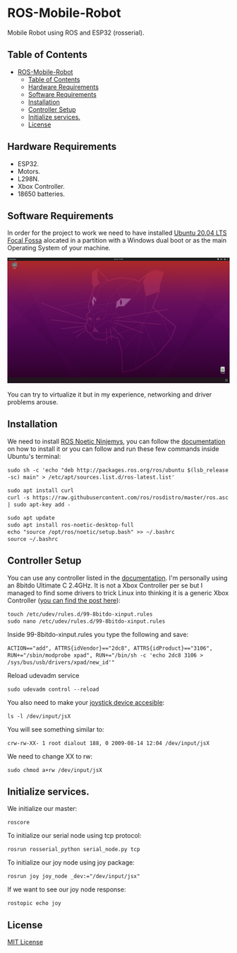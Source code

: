 # ROS-Mobile-Robot

Mobile Robot using ROS and ESP32 (rosserial).

## Table of Contents
- [ROS-Mobile-Robot](#ros-mobile-robot)
  - [Table of Contents](#table-of-contents)
  - [Hardware Requirements](#hardware-requirements)
  - [Software Requirements](#software-requirements)
  - [Installation](#installation)
  - [Controller Setup](#controller-setup)
  - [Initialize services.](#initialize-services)
  - [License](#license)

## Hardware Requirements
- ESP32.
- Motors.
- L298N.
- Xbox Controller.
- 18650 batteries.

## Software Requirements
In order for the project to work we need to have installed [Ubuntu 20.04 LTS Focal Fossa](https://releases.ubuntu.com/focal/) alocated
in a partition with a Windows dual boot or as the main Operating System of your machine. 

![Ubuntu Focal Fossa](ubuntu.png)

You can try to virtualize it but in my experience, networking and driver problems arouse.

## Installation
We need to install [ROS Noetic Ninjemys](https://wiki.ros.org/noetic), you can follow the [documentation](https://wiki.ros.org/noetic/Installation/Ubuntu) on how to install it or you can follow and run these few commands inside Ubuntu's terminal:

```shell
sudo sh -c 'echo "deb http://packages.ros.org/ros/ubuntu $(lsb_release -sc) main" > /etc/apt/sources.list.d/ros-latest.list'
```

```shell
sudo apt install curl
curl -s https://raw.githubusercontent.com/ros/rosdistro/master/ros.asc | sudo apt-key add -
```

```shell
sudo apt update
sudo apt install ros-noetic-desktop-full
echo "source /opt/ros/noetic/setup.bash" >> ~/.bashrc
source ~/.bashrc
```

## Controller Setup
You can use any controller listed in the [documentation](http://wiki.ros.org/joy). I'm personally
using an 8bitdo Ultimate C 2.4GHz. It is not a Xbox Controller per se but I managed to find some drivers to 
trick Linux into thinking it is a generic Xbox Controller ([you can find the post here](https://gist.github.com/ammuench/0dcf14faf4e3b000020992612a2711e2)):

```shell
touch /etc/udev/rules.d/99-8bitdo-xinput.rules
sudo nano /etc/udev/rules.d/99-8bitdo-xinput.rules
```
Inside 99-8bitdo-xinput.rules you type the following and save:
```shell
ACTION=="add", ATTRS{idVendor}=="2dc8", ATTRS{idProduct}=="3106", RUN+="/sbin/modprobe xpad", RUN+="/bin/sh -c 'echo 2dc8 3106 > /sys/bus/usb/drivers/xpad/new_id'"
```

Reload udevadm service
```shell
sudo udevadm control --reload
```

You also need to make your [joystick device accesible](http://wiki.ros.org/joy/Tutorials/ConfiguringALinuxJoystick):

```shell
ls -l /dev/input/jsX
```

You will see something similar to:
```shell
crw-rw-XX- 1 root dialout 188, 0 2009-08-14 12:04 /dev/input/jsX
```

We need to change XX to rw:
```shell
sudo chmod a+rw /dev/input/jsX
```

## Initialize services.

We initialize our master:
```shell
roscore
```

To initialize our serial node using tcp protocol:
```shell
rosrun rosserial_python serial_node.py tcp
```

To initialize our joy node using joy package:
```shell
rosrun joy joy_node _dev:="/dev/input/jsx"
```

If we want to see our joy node response:
```shell
rostopic echo joy
```

## License
[MIT License](https://opensource.org/osd)
